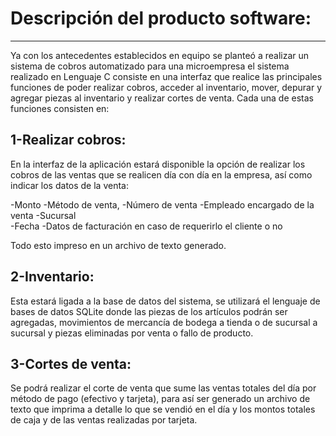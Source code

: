# Descripción del producto software: 
_________________________________________________________________________________________________________________________________________________________________________

Ya con los antecedentes establecidos en equipo se planteó a realizar un sistema de cobros automatizado para una microempresa el sistema realizado en Lenguaje C consiste en una interfaz que realice las principales funciones de poder realizar cobros, acceder al inventario, mover, depurar y agregar piezas al inventario y realizar cortes de venta. Cada una de estas funciones consisten en: 

## 1-Realizar cobros: 
En la interfaz de la aplicación estará disponible la opción de realizar los cobros de las ventas que se realicen día con día en la empresa, así como indicar los datos de la venta:  

-Monto 
-Método de venta,
-Número de venta 
-Empleado encargado de la venta 
-Sucursal  
-Fecha 
-Datos de facturación en caso de requerirlo el cliente o no 

Todo esto impreso en un archivo de texto generado. 

## 2-Inventario: 
Esta estará ligada a la base de datos del sistema, se utilizará el lenguaje de bases de datos SQLite donde las piezas de los artículos podrán ser agregadas, movimientos de mercancía de bodega a tienda o de sucursal a sucursal y piezas eliminadas por venta o fallo de producto. 

## 3-Cortes de venta: 
Se podrá realizar el corte de venta que sume las ventas totales del día por método de pago (efectivo y tarjeta), para así ser generado un archivo de texto que imprima a detalle lo que se vendió en el día y los montos totales de caja y de las ventas realizadas por tarjeta. 
